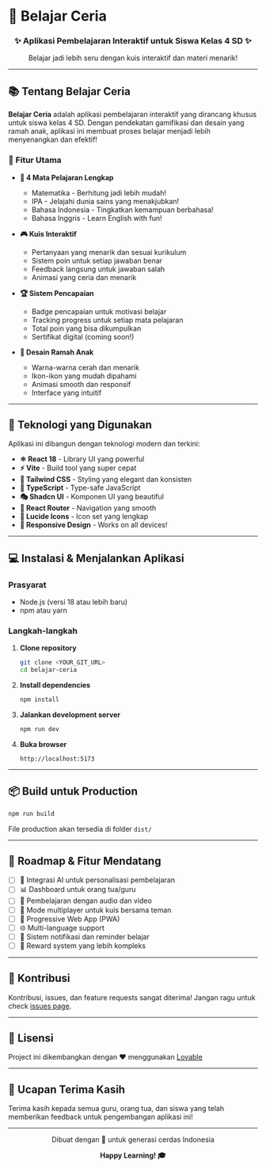 # 🎉 Belajar Ceria

<div align="center">
  <h3>✨ Aplikasi Pembelajaran Interaktif untuk Siswa Kelas 4 SD ✨</h3>
  <p>Belajar jadi lebih seru dengan kuis interaktif dan materi menarik!</p>
</div>

---

## 📚 Tentang Belajar Ceria

**Belajar Ceria** adalah aplikasi pembelajaran interaktif yang dirancang khusus untuk siswa kelas 4 SD. Dengan pendekatan gamifikasi dan desain yang ramah anak, aplikasi ini membuat proses belajar menjadi lebih menyenangkan dan efektif!

### 🌟 Fitur Utama

- **📖 4 Mata Pelajaran Lengkap**
  - Matematika - Berhitung jadi lebih mudah!
  - IPA - Jelajahi dunia sains yang menakjubkan!
  - Bahasa Indonesia - Tingkatkan kemampuan berbahasa!
  - Bahasa Inggris - Learn English with fun!

- **🎮 Kuis Interaktif**
  - Pertanyaan yang menarik dan sesuai kurikulum
  - Sistem poin untuk setiap jawaban benar
  - Feedback langsung untuk jawaban salah
  - Animasi yang ceria dan menarik

- **🏆 Sistem Pencapaian**
  - Badge pencapaian untuk motivasi belajar
  - Tracking progress untuk setiap mata pelajaran
  - Total poin yang bisa dikumpulkan
  - Sertifikat digital (coming soon!)

- **🎨 Desain Ramah Anak**
  - Warna-warna cerah dan menarik
  - Ikon-ikon yang mudah dipahami
  - Animasi smooth dan responsif
  - Interface yang intuitif

---

## 🚀 Teknologi yang Digunakan

Aplikasi ini dibangun dengan teknologi modern dan terkini:

- **⚛️ React 18** - Library UI yang powerful
- **⚡ Vite** - Build tool yang super cepat
- **🎨 Tailwind CSS** - Styling yang elegant dan konsisten
- **🧩 TypeScript** - Type-safe JavaScript
- **🎭 Shadcn UI** - Komponen UI yang beautiful
- **🎯 React Router** - Navigation yang smooth
- **🎪 Lucide Icons** - Icon set yang lengkap
- **📱 Responsive Design** - Works on all devices!

---

## 💻 Instalasi & Menjalankan Aplikasi

### Prasyarat
- Node.js (versi 18 atau lebih baru)
- npm atau yarn

### Langkah-langkah

1. **Clone repository**
   ```bash
   git clone <YOUR_GIT_URL>
   cd belajar-ceria
   ```

2. **Install dependencies**
   ```bash
   npm install
   ```

3. **Jalankan development server**
   ```bash
   npm run dev
   ```

4. **Buka browser**
   ```
   http://localhost:5173
   ```

---

## 📦 Build untuk Production

```bash
npm run build
```

File production akan tersedia di folder `dist/`

---

## 🎯 Roadmap & Fitur Mendatang

- [ ] 🤖 Integrasi AI untuk personalisasi pembelajaran
- [ ] 📊 Dashboard untuk orang tua/guru
- [ ] 🎵 Pembelajaran dengan audio dan video
- [ ] 👥 Mode multiplayer untuk kuis bersama teman
- [ ] 📱 Progressive Web App (PWA)
- [ ] 🌐 Multi-language support
- [ ] 📧 Sistem notifikasi dan reminder belajar
- [ ] 🎁 Reward system yang lebih kompleks

---

## 🤝 Kontribusi

Kontribusi, issues, dan feature requests sangat diterima! Jangan ragu untuk check [issues page](../../issues).

---

## 📝 Lisensi

Project ini dikembangkan dengan ❤️ menggunakan [Lovable](https://lovable.dev)

---

## 🙏 Ucapan Terima Kasih

Terima kasih kepada semua guru, orang tua, dan siswa yang telah memberikan feedback untuk pengembangan aplikasi ini!

---

<div align="center">
  <p>Dibuat dengan 💜 untuk generasi cerdas Indonesia</p>
  <p><strong>Happy Learning! 🎓</strong></p>
</div>
